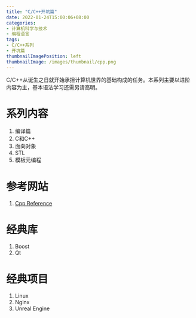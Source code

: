 ```yaml
---
title: "C/C++开坑篇"
date: 2022-01-24T15:00:06+08:00
categories:
- 计算机科学与技术
- 编程语言
tags:
- C/C++系列
- 开坑篇
thumbnailImagePosition: left
thumbnailImage: /images/thumbnail/cpp.png
---
```

C/C++从诞生之日就开始承担计算机世界的基础构成的任务。本系列主要以进阶内容为主，基本语法学习还需另请高明。
<!--more-->
# 系列内容
1. 编译篇
1. C和C++
1. 面向对象
1. STL
1. 模板元编程
# 参考网站
1. [Cpp Reference](https://zh.cppreference.com/w/%E9%A6%96%E9%A1%B5)
# 经典库
1. Boost
1. Qt
# 经典项目
1. Linux
1. Nginx
1. Unreal Engine